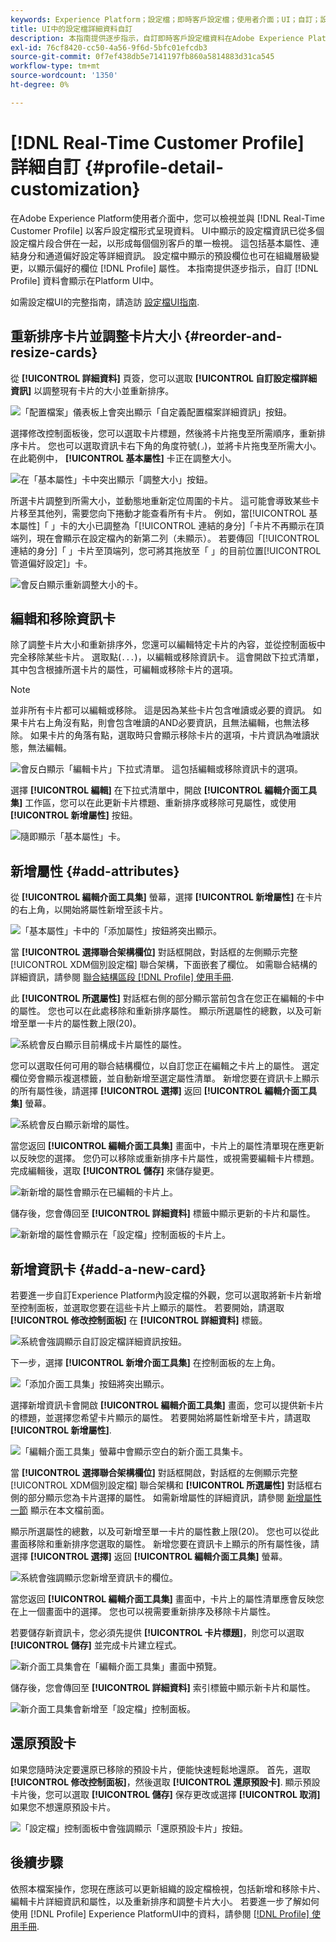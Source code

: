 ```yaml
---
keywords: Experience Platform；設定檔；即時客戶設定檔；使用者介面；UI；自訂；設定檔詳細資訊；詳細資訊
title: UI中的設定檔詳細資料自訂
description: 本指南提供逐步指示，自訂即時客戶設定檔資料在Adobe Experience Platform UI中的顯示方式。
exl-id: 76cf8420-cc50-4a56-9f6d-5bfc01efcdb3
source-git-commit: 0f7ef438db5e7141197fb860a5814883d31ca545
workflow-type: tm+mt
source-wordcount: '1350'
ht-degree: 0%

---
```


# [!DNL Real-Time Customer Profile] 詳細自訂 {#profile-detail-customization}

在Adobe Experience Platform使用者介面中，您可以檢視並與 [!DNL Real-Time Customer Profile] 以客戶設定檔形式呈現資料。 UI中顯示的設定檔資訊已從多個設定檔片段合併在一起，以形成每個個別客戶的單一檢視。 這包括基本屬性、連結身分和通道偏好設定等詳細資訊。 設定檔中顯示的預設欄位也可在組織層級變更，以顯示偏好的欄位 [!DNL Profile] 屬性。 本指南提供逐步指示，自訂 [!DNL Profile] 資料會顯示在Platform UI中。

如需設定檔UI的完整指南，請造訪 [設定檔UI指南](user-guide.md).

## 重新排序卡片並調整卡片大小 {#reorder-and-resize-cards}

從 **[!UICONTROL 詳細資料]** 頁簽，您可以選取 **[!UICONTROL 自訂設定檔詳細資訊]** 以調整現有卡片的大小並重新排序。

![「配置檔案」儀表板上會突出顯示「自定義配置檔案詳細資訊」按鈕。](../images/profile-customization/customize-profile-details.png)

選擇修改控制面板後，您可以選取卡片標題，然後將卡片拖曳至所需順序，重新排序卡片。 您也可以選取資訊卡右下角的角度符號(`⌟`)，並將卡片拖曳至所需大小。 在此範例中， **[!UICONTROL 基本屬性]** 卡正在調整大小。

![在「基本屬性」卡中突出顯示「調整大小」按鈕。](../images/profile-customization/resize.png)

所選卡片調整到所需大小，並動態地重新定位周圍的卡片。 這可能會導致某些卡片移至其他列，需要您向下捲動才能查看所有卡片。 例如，當[!UICONTROL 基本屬性]「 」卡的大小已調整為「[!UICONTROL 連結的身分]「卡片不再顯示在頂端列，現在會顯示在設定檔內的新第二列（未顯示）。 若要傳回「[!UICONTROL 連結的身分]「 」卡片至頂端列，您可將其拖放至「 」的目前位置[!UICONTROL 管道偏好設定]」卡。

![會反白顯示重新調整大小的卡。](../images/profile-customization/resized.png)

## 編輯和移除資訊卡

除了調整卡片大小和重新排序外，您還可以編輯特定卡片的內容，並從控制面板中完全移除某些卡片。 選取點(`...`)，以編輯或移除資訊卡。 這會開啟下拉式清單，其中包含根據所選卡片的屬性，可編輯或移除卡片的選項。

>[!NOTE]
>
>並非所有卡片都可以編輯或移除。 這是因為某些卡片包含唯讀或必要的資訊。 如果卡片右上角沒有點，則會包含唯讀的AND必要資訊，且無法編輯，也無法移除。 如果卡片的角落有點，選取時只會顯示移除卡片的選項，卡片資訊為唯讀狀態，無法編輯。

![會反白顯示「編輯卡片」下拉式清單。 這包括編輯或移除資訊卡的選項。](../images/profile-customization/edit-card.png)

選擇 **[!UICONTROL 編輯]** 在下拉式清單中，開啟 **[!UICONTROL 編輯介面工具集]** 工作區，您可以在此更新卡片標題、重新排序或移除可見屬性，或使用 **[!UICONTROL 新增屬性]** 按鈕。

![隨即顯示「基本屬性」卡。](../images/profile-customization/basic-attributes.png)

## 新增屬性 {#add-attributes}

從 **[!UICONTROL 編輯介面工具集]** 螢幕，選擇 **[!UICONTROL 新增屬性]** 在卡片的右上角，以開始將屬性新增至該卡片。

![「基本屬性」卡中的「添加屬性」按鈕將突出顯示。](../images/profile-customization/add-attributes.png)

當 **[!UICONTROL 選擇聯合架構欄位]** 對話框開啟，對話框的左側顯示完整 [!UICONTROL XDM個別設定檔] 聯合架構，下面嵌套了欄位。 如需聯合結構的詳細資訊，請參閱 [聯合結構區段 [!DNL Profile] 使用手冊](user-guide.md#union-schema).

此 **[!UICONTROL 所選屬性]** 對話框右側的部分顯示當前包含在您正在編輯的卡中的屬性。 您也可以在此處移除和重新排序屬性。 顯示所選屬性的總數，以及可新增至單一卡片的屬性數上限(20)。

![系統會反白顯示目前構成卡片屬性的屬性。](../images/profile-customization/select-before.png)

您可以選取任何可用的聯合結構欄位，以自訂您正在編輯之卡片上的屬性。 選定欄位旁會顯示複選標籤，並自動新增至選定屬性清單。 新增您要在資訊卡上顯示的所有屬性後，請選擇 **[!UICONTROL 選擇]** 返回 **[!UICONTROL 編輯介面工具集]** 螢幕。

![系統會反白顯示新增的屬性。](../images/profile-customization/select-after.png)

當您返回 **[!UICONTROL 編輯介面工具集]** 畫面中，卡片上的屬性清單現在應更新以反映您的選擇。 您仍可以移除或重新排序卡片屬性，或視需要編輯卡片標題。 完成編輯後，選取 **[!UICONTROL 儲存]** 來儲存變更。

![新新增的屬性會顯示在已編輯的卡片上。](../images/profile-customization/new-attributes.png)

儲存後，您會傳回至 **[!UICONTROL 詳細資料]** 標籤中顯示更新的卡片和屬性。

![新新增的屬性會顯示在「設定檔」控制面板的卡片上。](../images/profile-customization/added-attributes.png)

## 新增資訊卡 {#add-a-new-card}

若要進一步自訂Experience Platform內設定檔的外觀，您可以選取將新卡片新增至控制面板，並選取您要在這些卡片上顯示的屬性。 若要開始，請選取 **[!UICONTROL 修改控制面板]** 在 **[!UICONTROL 詳細資料]** 標籤。

![系統會強調顯示自訂設定檔詳細資訊按鈕。](../images/profile-customization/customize-profile-details.png)

下一步，選擇 **[!UICONTROL 新增介面工具集]** 在控制面板的左上角。

![「添加介面工具集」按鈕將突出顯示。](../images/profile-customization/add-widget.png)

選擇新增資訊卡會開啟 **[!UICONTROL 編輯介面工具集]** 畫面，您可以提供新卡片的標題，並選擇您希望卡片顯示的屬性。 若要開始將屬性新增至卡片，請選取 **[!UICONTROL 新增屬性]**.

![「編輯介面工具集」螢幕中會顯示空白的新介面工具集卡。](../images/profile-customization/edit-widget.png)

當 **[!UICONTROL 選擇聯合架構欄位]** 對話框開啟，對話框的左側顯示完整 [!UICONTROL XDM個別設定檔] 聯合架構和 **[!UICONTROL 所選屬性]** 對話框右側的部分顯示您為卡片選擇的屬性。 如需新增屬性的詳細資訊，請參閱 [新增屬性一節](#add-attributes) 顯示在本文檔前面。

顯示所選屬性的總數，以及可新增至單一卡片的屬性數上限(20)。 您也可以從此畫面移除和重新排序您選取的屬性。 新增您要在資訊卡上顯示的所有屬性後，請選擇 **[!UICONTROL 選擇]** 返回 **[!UICONTROL 編輯介面工具集]** 螢幕。

![系統會強調顯示您新增至資訊卡的欄位。](../images/profile-customization/add-widget-attributes.png)

當您返回 **[!UICONTROL 編輯介面工具集]** 畫面中，卡片上的屬性清單應會反映您在上一個畫面中的選擇。 您也可以視需要重新排序及移除卡片屬性。

若要儲存新資訊卡，您必須先提供 **[!UICONTROL 卡片標題]**，則您可以選取 **[!UICONTROL 儲存]** 並完成卡片建立程式。

![新介面工具集會在「編輯介面工具集」畫面中預覽。](../images/profile-customization/new-widget.png)

儲存後，您會傳回至 **[!UICONTROL 詳細資料]** 索引標籤中顯示新卡片和屬性。

![新介面工具集會新增至「設定檔」控制面板。](../images/profile-customization/added-widget.png)

## 還原預設卡

如果您隨時決定要還原已移除的預設卡片，便能快速輕鬆地還原。 首先，選取 **[!UICONTROL 修改控制面板]**，然後選取 **[!UICONTROL 還原預設卡]**. 顯示預設卡片後，您可以選取 **[!UICONTROL 儲存]** 保存更改或選擇 **[!UICONTROL 取消]** 如果您不想還原預設卡片。

![「設定檔」控制面板中會強調顯示「還原預設卡片」按鈕。](../images/profile-customization/restore-default.png)

## 後續步驟

依照本檔案操作，您現在應該可以更新組織的設定檔檢視，包括新增和移除卡片、編輯卡片詳細資訊和屬性，以及重新排序和調整卡片大小。 若要進一步了解如何使用 [!DNL Profile] Experience PlatformUI中的資料，請參閱 [[!DNL Profile] 使用手冊](user-guide.md).
